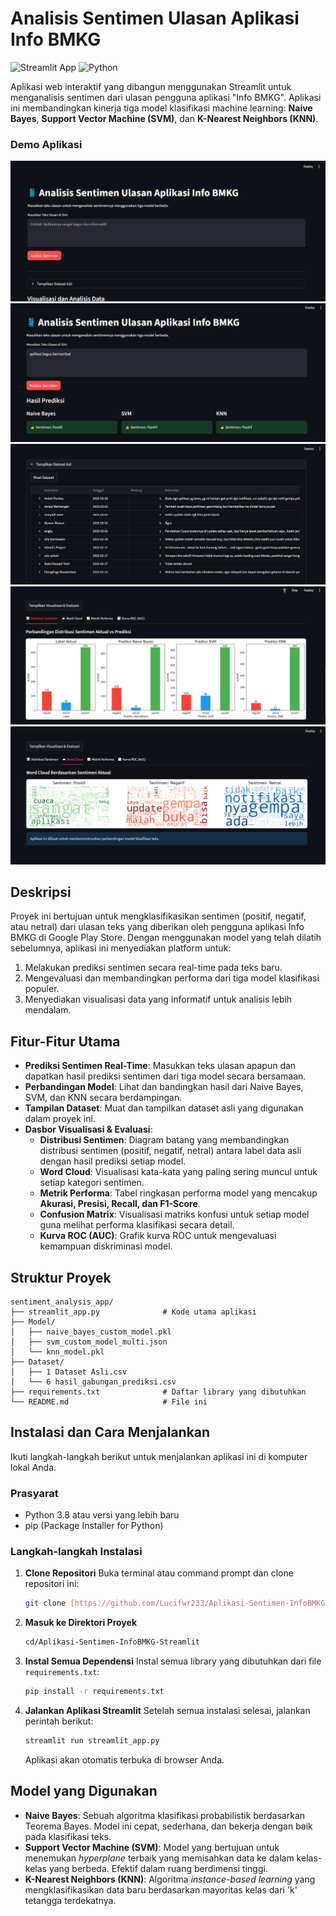 # Analisis Sentimen Ulasan Aplikasi Info BMKG

![Streamlit App](https://img.shields.io/badge/Streamlit-FF4B4B?style=for-the-badge&logo=streamlit&logoColor=white)
![Python](https://img.shields.io/badge/Python-3776AB?style=for-the-badge&logo=python&logoColor=white)

Aplikasi web interaktif yang dibangun menggunakan Streamlit untuk menganalisis sentimen dari ulasan pengguna aplikasi "Info BMKG". Aplikasi ini membandingkan kinerja tiga model klasifikasi machine learning: **Naive Bayes**, **Support Vector Machine (SVM)**, dan **K-Nearest Neighbors (KNN)**.

### Demo Aplikasi
![1](Assets/Screenshot1.png)
![2](Assets/Screenshot2.png)
![3](Assets/Screenshot3.png)
![4](Assets/Screenshot4.png)
![5](Assets/Screenshot5.png)

## Deskripsi

Proyek ini bertujuan untuk mengklasifikasikan sentimen (positif, negatif, atau netral) dari ulasan teks yang diberikan oleh pengguna aplikasi Info BMKG di Google Play Store. Dengan menggunakan model yang telah dilatih sebelumnya, aplikasi ini menyediakan platform untuk:
1.  Melakukan prediksi sentimen secara real-time pada teks baru.
2.  Mengevaluasi dan membandingkan performa dari tiga model klasifikasi populer.
3.  Menyediakan visualisasi data yang informatif untuk analisis lebih mendalam.

## Fitur-Fitur Utama

-   **Prediksi Sentimen Real-Time**: Masukkan teks ulasan apapun dan dapatkan hasil prediksi sentimen dari tiga model secara bersamaan.
-   **Perbandingan Model**: Lihat dan bandingkan hasil dari Naive Bayes, SVM, dan KNN secara berdampingan.
-   **Tampilan Dataset**: Muat dan tampilkan dataset asli yang digunakan dalam proyek ini.
-   **Dasbor Visualisasi & Evaluasi**:
    -   **Distribusi Sentimen**: Diagram batang yang membandingkan distribusi sentimen (positif, negatif, netral) antara label data asli dengan hasil prediksi setiap model.
    -   **Word Cloud**: Visualisasi kata-kata yang paling sering muncul untuk setiap kategori sentimen.
    -   **Metrik Performa**: Tabel ringkasan performa model yang mencakup **Akurasi, Presisi, Recall, dan F1-Score**.
    -   **Confusion Matrix**: Visualisasi matriks konfusi untuk setiap model guna melihat performa klasifikasi secara detail.
    -   **Kurva ROC (AUC)**: Grafik kurva ROC untuk mengevaluasi kemampuan diskriminasi model.

## Struktur Proyek
```
sentiment_analysis_app/
├── streamlit_app.py              # Kode utama aplikasi
├── Model/
│   ├── naive_bayes_custom_model.pkl
│   ├── svm_custom_model_multi.json
│   └── knn_model.pkl
├── Dataset/
│   ├── 1 Dataset Asli.csv
│   └── 6 hasil_gabungan_prediksi.csv
├── requirements.txt              # Daftar library yang dibutuhkan
└── README.md                     # File ini
```

## Instalasi dan Cara Menjalankan

Ikuti langkah-langkah berikut untuk menjalankan aplikasi ini di komputer lokal Anda.

### Prasyarat
-   Python 3.8 atau versi yang lebih baru
-   pip (Package Installer for Python)

### Langkah-langkah Instalasi

1.  **Clone Repositori**
    Buka terminal atau command prompt dan clone repositori ini:
    ```bash
    git clone [https://github.com/Lucifwr233/Aplikasi-Sentimen-InfoBMKG-Streamlit.git](https://github.com/Lucifwr233/Aplikasi-Sentimen-InfoBMKG-Streamlit.git)
    ```

2.  **Masuk ke Direktori Proyek**
    ```bash
    cd/Aplikasi-Sentimen-InfoBMKG-Streamlit
    ```

3.  **Instal Semua Dependensi**
    Instal semua library yang dibutuhkan dari file `requirements.txt`:
    ```bash
    pip install -r requirements.txt
    ```

4.  **Jalankan Aplikasi Streamlit**
    Setelah semua instalasi selesai, jalankan perintah berikut:
    ```bash
    streamlit run streamlit_app.py
    ```
    Aplikasi akan otomatis terbuka di browser Anda.

## Model yang Digunakan

-   **Naive Bayes**: Sebuah algoritma klasifikasi probabilistik berdasarkan Teorema Bayes. Model ini cepat, sederhana, dan bekerja dengan baik pada klasifikasi teks.
-   **Support Vector Machine (SVM)**: Model yang bertujuan untuk menemukan *hyperplane* terbaik yang memisahkan data ke dalam kelas-kelas yang berbeda. Efektif dalam ruang berdimensi tinggi.
-   **K-Nearest Neighbors (KNN)**: Algoritma *instance-based learning* yang mengklasifikasikan data baru berdasarkan mayoritas kelas dari 'k' tetangga terdekatnya.

